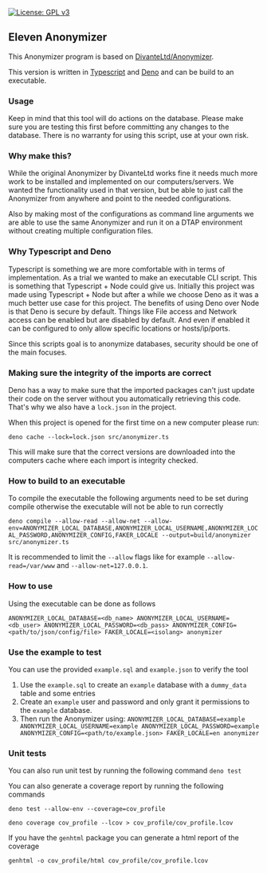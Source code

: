 [![License: GPL v3](https://img.shields.io/badge/License-GPLv3-blue.svg)](https://www.gnu.org/licenses/gpl-3.0)

## Eleven Anonymizer
This Anonymizer program is based on [DivanteLtd/Anonymizer](https://github.com/DivanteLtd/anonymizer).

This version is written in [Typescript](https://www.typescriptlang.org/) and [Deno](https://deno.land) and can be build to an executable.

### Usage
Keep in mind that this tool will do actions on the database. Please make sure you are testing this first before committing any changes to the database.
There is no warranty for using this script, use at your own risk.

### Why make this?
While the original Anonymizer by DivanteLtd works fine it needs much more work to be installed and implemented on our computers/servers.
We wanted the functionality used in that version, but be able to just call the Anonymizer from anywhere and point to the needed configurations.

Also by making most of the configurations as command line arguments we are able to use the same Anonymizer and run it on a DTAP environment without creating multiple configuration files.

### Why Typescript and Deno
Typescript is something we are more comfortable with in terms of implementation.
As a trial we wanted to make an executable CLI script. This is something that Typescript + Node could give us. Initially this project was made using Typescript + Node but after a while we choose Deno as it was a much better use case for this project.
The benefits of using Deno over Node is that Deno is secure by default. Things like File access and Network access can be enabled but are disabled by default. And even if enabled it can be configured to only allow specific locations or hosts/ip/ports.

Since this scripts goal is to anonymize databases, security should be one of the main focuses.

### Making sure the integrity of the imports are correct
Deno has a way to make sure that the imported packages can't just update their code on the server without you automatically retrieving this code.
That's why we also have a `lock.json` in the project.

When this project is opened for the first time on a new computer please run:

`deno cache --lock=lock.json src/anonymizer.ts`

This will make sure that the correct versions are downloaded into the computers cache where each import is integrity checked.

### How to build to an executable
To compile the executable the following arguments need to be set during compile otherwise the executable will not be able to run correctly

```deno compile --allow-read --allow-net --allow-env=ANONYMIZER_LOCAL_DATABASE,ANONYMIZER_LOCAL_USERNAME,ANONYMIZER_LOCAL_PASSWORD,ANONYMIZER_CONFIG,FAKER_LOCALE --output=build/anonymizer src/anonymizer.ts```

It is recommended to limit the `--allow` flags like for example `--allow-read=/var/www` and `--allow-net=127.0.0.1`.

### How to use
Using the executable can be done as follows

```ANONYMIZER_LOCAL_DATABASE=<db_name> ANONYMIZER_LOCAL_USERNAME=<db_user> ANONYMIZER_LOCAL_PASSWORD=<db_pass> ANONYMIZER_CONFIG=<path/to/json/config/file> FAKER_LOCALE=<isolang> anonymizer```

### Use the example to test
You can use the provided `example.sql` and `example.json` to verify the tool

1. Use the `example.sql` to create an `example` database with a `dummy_data` table and some entries
2. Create an `example` user and password and only grant it permissions to the `example` database.
3. Then run the Anonymizer using: `ANONYMIZER_LOCAL_DATABASE=example ANONYMIZER_LOCAL_USERNAME=example ANONYMIZER_LOCAL_PASSWORD=example ANONYMIZER_CONFIG=<path/to/example.json> FAKER_LOCALE=en anonymizer`

### Unit tests
You can also run unit test by running the following command `deno test`

You can also generate a coverage report by running the following commands

`deno test --allow-env --coverage=cov_profile`

`deno coverage cov_profile --lcov > cov_profile/cov_profile.lcov`

If you have the `genhtml` package you can generate a html report of the coverage

`genhtml -o cov_profile/html cov_profile/cov_profile.lcov`
